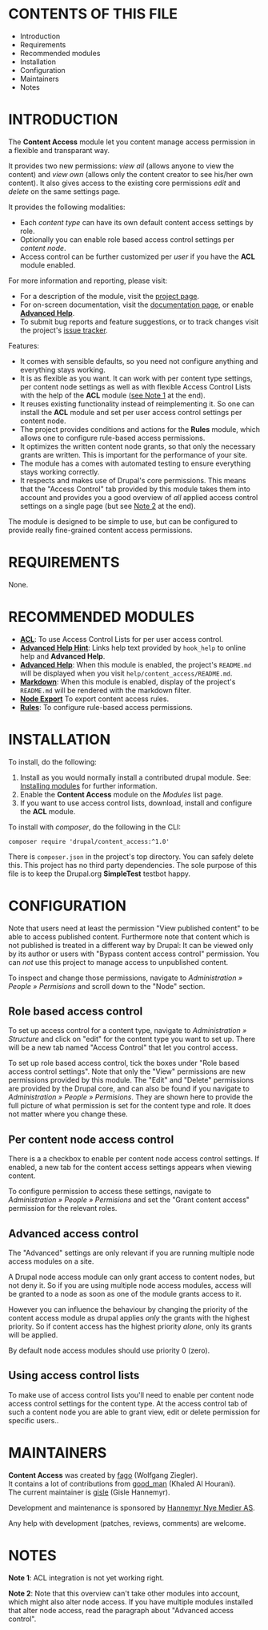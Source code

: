 # CONTENTS OF THIS FILE

* Introduction
* Requirements
* Recommended modules
* Installation
* Configuration
* Maintainers
* Notes


# INTRODUCTION

The **Content Access** module let you content manage access permission in a flexible and transparant way.

It provides two new permissions: *view all* (allows anyone to view the
content) and *view own* (allows only the content creator to see
his/her own content). It also gives access to the existing core
permissions *edit* and *delete* on the same settings page.

It provides the following modalities:

* Each *content type* can have its own default content access settings by role.
* Optionally you can enable role based access control settings per *content node*.
* Access control can be further customized per *user* if you have the **ACL** module enabled.

For more information and reporting, please visit:

* For a description of the module, visit the [project page][1].
* For on-screen documentation, visit the [documentation page][2],
  or enable [**Advanced Help**][6].
* To submit bug reports and feature suggestions, or to track changes
  visit the project's [issue tracker][3].

Features:

* It comes with sensible defaults, so you need not configure anything
  and everything stays working.
* It is as flexible as you want. It can work with per content type
  settings, per content node settings as well as with flexible Access
  Control Lists with the help of the **ACL** module
  ([see Note 1](#ACL) at the end).
* It reuses existing functionality instead of reimplementing it. So
  one can install the **ACL** module and set per user access control
  settings per content node.
* The project provides conditions and actions for the **Rules**
  module, which allows one to configure rule-based access permissions.
* It optimizes the written content node grants, so that only the
  necessary grants are written.  This is important for the
  performance of your site.
* The module has a comes with automated testing to ensure everything
  stays working correctly.
* It respects and makes use of Drupal's core permissions. This means
  that the "Access Control" tab provided by this module takes them
  into account and provides you a good overview of *all* applied
  access control settings on a single page (but see [Note 2](#adv) at
  the end).

The module is designed to be simple to use, but can be configured to
provide really fine-grained content access permissions.


# REQUIREMENTS

None.

# RECOMMENDED MODULES

* [**ACL**][4]:
  To use Access Control Lists for per user access control.
* [**Advanced Help Hint**][7]:
  Links help text provided by `hook_help` to online help and
  **Advanced Help**.
* [**Advanced Help**][6]:
  When this module is enabled, the project's `README.md` will be
  displayed when you visit `help/content_access/README.md`.
* [**Markdown**][8]:
  When this module is enabled, display of the project's `README.md`
  will be rendered with the markdown filter.
* [**Node Export**][N]
  To export content access rules.
* [**Rules**][5]:
  To configure rule-based access permissions.


# INSTALLATION

To install, do the following:

1. Install as you would normally install a contributed drupal
   module. See: [Installing modules][9] for further information.
2. Enable the **Content Access** module on the *Modules* list
   page.
3. If you want to use access control lists, download, install and
   configure the **ACL** module.

To install with *composer*, do the following in the CLI:

    composer require 'drupal/content_access:^1.0'

There is `composer.json` in the project's top directory.  You can
safely delete this.  This project has no third party dependencies. The
sole purpose of this file is to keep the Drupal.org **SimpleTest**
testbot happy.


# CONFIGURATION

Note that users need at least the permission "View published content"
to be able to access published content. Furthermore note that content
which is not published is treated in a different way by Drupal: It can
be viewed only by its author or users with "Bypass content access
control" permission.  You can *not* use this project to manage
access to unpublished content.

To inspect and change those permissions, navigate to *Administration »
People » Permisions* and scroll down to the "Node" section.

## Role based access control

To set up access control for a content type, navigate to
*Administration » Structure* and click on "edit" for the content type
you want to set up.  There will be a new tab named "Access Control"
that let you control access.

To set up role based access control, tick the boxes under "Role based
access control settings".  Note that only the "View" permissions are
new permissions provided by this module.  The "Edit" and "Delete"
permissions are provided by the Drupal core, and can also be found if
you navigate to *Administration » People » Permisions*.  They are
shown here to provide the full picture of what permission is set for
the content type and role. It does not matter where you change these.

## Per content node access control

There is a a checkbox to enable per content node access control
settings.  If enabled, a new tab for the content access settings
appears when viewing content.

To configure permission to access these settings, navigate to
*Administration » People » Permisions* and set the "Grant content
access" permission for the relevant roles.

## Advanced access control

The "Advanced" settings are only relevant if you are running multiple
node access modules on a site.

A Drupal node access module can only grant access to content nodes,
but not deny it. So if you are using multiple node access modules,
access will be granted to a node as soon as one of the module grants
access to it.

However you can influence the behaviour by changing the priority of
the content access module as drupal applies *only* the grants with the
highest priority. So if content access has the highest priority
*alone*, only its grants will be applied.

By default node access modules should use priority 0 (zero).


## Using access control lists

To make use of access control lists you'll need to enable per content
node access control settings for the content type. At the access control
tab of such a content node you are able to grant view, edit or delete
permission for specific users..


# MAINTAINERS

**Content Access** was created by [fago][10] (Wolfgang Ziegler).  
It contains a lot of contributions from  [good_man][11] (Khaled Al Hourani).  
The current maintainer is [gisle][12] (Gisle Hannemyr).

Development and maintenance is sponsored by [Hannemyr Nye Medier AS][13].

Any help with development (patches, reviews, comments) are welcome.

# NOTES

**Note 1**<a id="ACL"></a>: ACL integration is not yet working right.

**Note 2**<a id="adv"></a>: Note that this overview can't take other
modules into account, which might also alter node access.  If you have
multiple modules installed that alter node access, read the paragraph
about "Advanced access control".


[1]: https://drupal.org/project/content_access
[2]: https://drupal.org/node/1194974
[3]: https://drupal.org/project/issues/content_access
[4]: https://www.drupal.org/project/acl
[5]: https://www.drupal.org/project/rules
[6]: https://www.drupal.org/project/advanced_help
[7]: https://www.drupal.org/project/advanced_help_hint
[8]: https://www.drupal.org/project/markdown
[N]: https://www.drupal.org/project/node_export
[9]: https://www.drupal.org/docs/extending-drupal/installing-drupal-modules
[10]: https://www.drupal.org/u/fago
[11]: https://www.drupal.org/u/good_man
[12]: https://www.drupal.org/u/gisle
[13]: https://hannemyr.no
